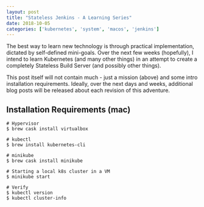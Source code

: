 ```yaml
---
layout: post
title: "Stateless Jenkins - A Learning Series"
date: 2018-10-05
categories: ['kubernetes', 'system', 'macos', 'jenkins']
---
```


The best way to learn new technology is through practical implementation, dictated by self-defined mini-goals. Over the next few weeks (hopefully), I intend to learn Kubernetes (and many other things) in an attempt to create a completely Stateless Build Server (and possibly other things).

This post itself will not contain much - just a mission (above) and some intro installation requirements. Ideally, over the next days and weeks, additional blog posts will be released about each revision of this adventure.

## Installation Requirements (mac)

```shell
# Hypervisor
$ brew cask install virtualbox

# kubectl
$ brew install kubernetes-cli

# minikube
$ brew cask install minikube
```

```shell
# Starting a local k8s cluster in a VM
$ minikube start

# Verify
$ kubectl version
$ kubectl cluster-info
```
